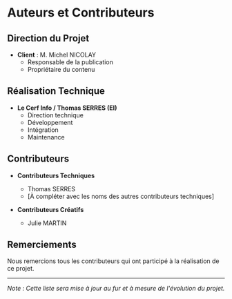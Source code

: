 # Auteurs et Contributeurs

## Direction du Projet
- **Client** : M. Michel NICOLAY
  - Responsable de la publication
  - Propriétaire du contenu

## Réalisation Technique
- **Le Cerf Info / Thomas SERRES (EI)**
  - Direction technique
  - Développement
  - Intégration
  - Maintenance

## Contributeurs
- **Contributeurs Techniques**
  - Thomas SERRES
  - [À compléter avec les noms des autres contributeurs techniques]

- **Contributeurs Créatifs**
  - Julie MARTIN

## Remerciements
Nous remercions tous les contributeurs qui ont participé à la réalisation de ce projet.

---

*Note : Cette liste sera mise à jour au fur et à mesure de l'évolution du projet.* 